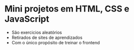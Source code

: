 # Mini projetos em HTML, CSS e JavaScript

* São exercicios aleatórios
* Retirados de sites de aprendizados
* Com o único propósito de treinar o frontend
